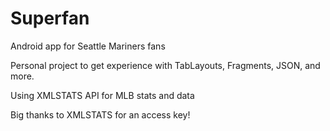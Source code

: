 # Superfan

Android app for Seattle Mariners fans

Personal project to get experience with TabLayouts, Fragments, JSON, and more.

Using XMLSTATS API for MLB stats and data

Big thanks to XMLSTATS for an access key!

